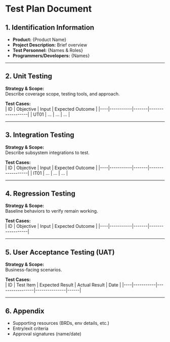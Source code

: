 # Test Plan Document

## 1. Identification Information
- **Product:** {Product Name}
- **Project Description:** Brief overview
- **Test Personnel:** {Names & Roles}
- **Programmers/Developers:** {Names}

---

## 2. Unit Testing
**Strategy & Scope:**  
Describe coverage scope, testing tools, and approach.

**Test Cases:**  
| ID | Objective | Input | Expected Outcome |
|----|-----------|-------|------------------|
| UT01 | … | … | … |

---

## 3. Integration Testing
**Strategy & Scope:**  
Describe subsystem integrations to test.

**Test Cases:**  
| ID | Objective | Input | Expected Outcome |
|----|-----------|-------|------------------|
| IT01 | … | … | … |

---

## 4. Regression Testing
**Strategy & Scope:**  
Baseline behaviors to verify remain working.

**Test Cases:**  
| ID | Objective | Input | Expected Outcome |
|----|-----------|-------|------------------|

---

## 5. User Acceptance Testing (UAT)
**Strategy & Scope:**  
Business-facing scenarios.

**Test Cases:**  
| ID | Test Item | Expected Result | Actual Result | Date |
|----|-----------|-----------------|---------------|------|

---

## 6. Appendix
- Supporting resources (BRDs, env details, etc.)
- Entry/exit criteria
- Approval signatures (name/date)

